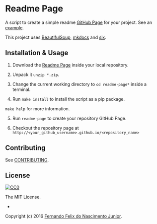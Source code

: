 # Readme Page

A script to create a simple readme [GitHub Page](https://help.github.com/articles/creating-project-pages-manually) for your project. See an [example](http://fernandojunior.github.io/readme-page).

This project uses [BeautifulSoup](http://www.crummy.com/software/BeautifulSoup/), [mkdocs](http://mkdocs.github.io/mkdocs-bootstrap/) and [six](https://pythonhosted.org/six/).


## Installation & Usage

1. Download the [Readme Page](https://github.com/fernandojunior/readme-page/archive/master.zip) inside your local repository.

2. Unpack it `unzip *.zip`.

3. Change the current working directory to `cd readme-page*` inside a terminal.

4. Run `make install` to install the script as a pip package.

  `make help` for more information.

5. Run `readme-page` to create your repository GitHub Page.

6. Checkout the repository page at `http://<your_github_username>.github.io/<repository_name>`



## Contributing

See [CONTRIBUTING](https://github.com/fernandojunior/readme-page/CONTRIBUTING.md).

## License

[![CC0](https://i.creativecommons.org/l/by-nc-sa/4.0/88x31.png)](https://creativecommons.org/licenses/by-nc-sa/4.0/)

The MIT License.

-

Copyright (c) 2016 [Fernando Felix do Nascimento Junior](https://github.com/fernandojunior/).
